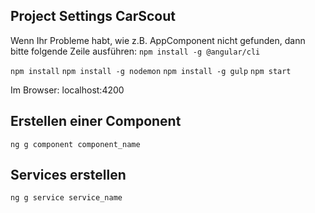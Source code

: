 ## Project Settings CarScout

Wenn Ihr Probleme habt, wie z.B. AppComponent nicht gefunden, dann bitte folgende Zeile ausführen:
`npm install -g @angular/cli`
 
`npm install`
`npm install -g nodemon`
`npm install -g gulp`
`npm start`

Im Browser: localhost:4200

## Erstellen einer Component

`ng g component component_name`

## Services erstellen

`ng g service service_name`

